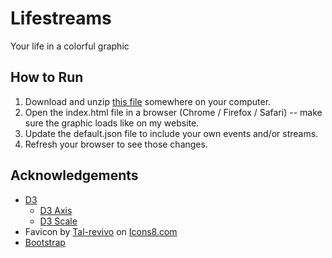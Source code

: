 # Lifestreams

Your life in a colorful graphic

## How to Run

1. Download and unzip [this file](https://github.com/curtisgibby/lifestreams.git) somewhere on your computer.
2. Open the index.html file in a browser (Chrome / Firefox / Safari) -- make sure the graphic loads like on my website.
3. Update the default.json file to include your own events and/or streams.
4. Refresh your browser to see those changes.

## Acknowledgements

- [D3](https://github.com/d3/d3)
  - [D3 Axis](https://github.com/d3/d3-axis)
  - [D3 Scale](https://github.com/d3/d3-scale)
- Favicon by [Tal-revivo](https://icons8.com/icons/authors/XBiXZyIFty85/tal-revivo) on [Icons8.com](https://icons8.com/icon/aGtr5T4G81gd/top-thumbnail-grid-along-with-horizontal-bars)
- [Bootstrap](https://github.com/twbs/bootstrap/)
